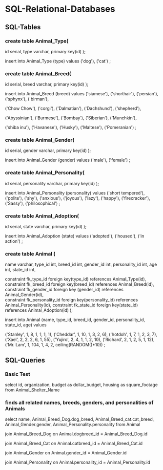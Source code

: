 # SQL-Relational-Databases
## SQL-Tables

### create table Animal_Type( 
  id serial, 
  type varchar, 
  primary key(id) 
);

insert into Animal_Type (type) values 
('dog'),
('cat')
;

### create table Animal_Breed( 
  id serial, 
  breed varchar, 
  primary key(id) 
);

insert into Animal_Breed (breed) values 
('siamese'), 
('shorthair'), 
('persian'), 
('sphynx'),
('birman'),

('Chow Chow'),
('corgi'),
('Dalmatian'),
('Dachshund'),
('shepherd'), 
 
('Abyssinian'),
('Burmese'),
('Bombay'),
('Siberian'),
('Munchkin'),

('shiba inu'), 
('Havanese'),
('Husky'),
('Maltese'),
('Pomeranian')
;

### create table Animal_Gender( 
  id serial, 
  gender varchar, 
  primary key(id) 
);

 insert into Animal_Gender (gender) values
 ('male'),
 ('female')
 ;
### create table Animal_Personality( 
  id serial, 
  personality varchar, 
  primary key(id) 
);

insert into Animal_Personality (personality) values 
('short tempered'), 
('polite'), 
('shy'), 
('anxious'), 
('joyous'), 
('lazy'),
('happy'),
('firecracker'),
('Sassy'),
('philosophical')
;

### create table Animal_Adoption(
  id serial,
  state varchar,
  primary key(id)
  );
  
 insert into Animal_Adoption (state) values
 ('adopted'),
 ('housed'),
 ('in action')
 ;

### create table Animal ( 
  name varchar, 
  type_id int,
  breed_id int,
  gender_id int, 
  personality_id int, 
  age int, 
  state_id int,
  
  
  constraint fk_type_id foreign key(type_id) references Animal_Type(id),
  constraint fk_breed_id foreign key(breed_id) references Animal_Breed(id),
  constraint fk_gender_id foreign key (gender_id) references Animal_Gender(id),       
  constraint fk_personality_id foreign key(personality_id) references Animal_Personality(id),
  constraint fk_state_id foreign key(state_id) references Animal_Adoption(id)
  );

insert into Animal (name, type_id, breed_id, gender_id, personality_id, state_id, age) values 

('Stanley', 1, 8, 1, 1, 1, 1),
('Cheddar', 1, 10, 1, 3, 2, 6),
('hotdoh', 1, 7, 1, 2, 3, 7),
('Xael', 2, 2, 2, 6, 1, 55),
('Yujiro', 2, 4, 1, 1, 2, 10),
('Richard', 2, 1, 2, 5, 1, 12),
('Mr. Lam', 1, 104, 1, 4, 2, ceiling(RANDOM()*10))
;

## SQL-Queries 

### Basic Test
select id, organization, budget as dollar_budget, housing as square_footage from Animal_Shelter_Name

### finds all related names, breeds, genders, and personalities of Animals
select name, Animal_Breed_Dog.dog_breed, Animal_Breed_cat.cat_breed, Animal_Gender.gender, Animal_Personality.personality from Animal

join Animal_Breed_Dog on Animal.dogbreed_id = Animal_Breed_Dog.id

join Animal_Breed_Cat on Animal.catbreed_id = Animal_Breed_Cat.id

join Animal_Gender on Animal.gender_id = Animal_Gender.id

join Animal_Personality on Animal.personality_id = Animal_Personality.id

